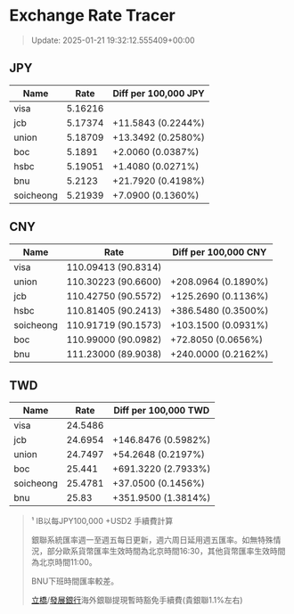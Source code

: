 # Exchange Rate Tracer

> Update: 2025-01-21 19:32:12.555409+00:00

## JPY

| Name      |    Rate | Diff per 100,000 JPY   |
|-----------|---------|------------------------|
| visa      | 5.16216 |                        |
| jcb       | 5.17374 | +11.5843 (0.2244%)     |
| union     | 5.18709 | +13.3492 (0.2580%)     |
| boc       | 5.1891  | +2.0060 (0.0387%)      |
| hsbc      | 5.19051 | +1.4080 (0.0271%)      |
| bnu       | 5.2123  | +21.7920 (0.4198%)     |
| soicheong | 5.21939 | +7.0900 (0.1360%)      |

## CNY

| Name      | Rate                | Diff per 100,000 CNY   |
|-----------|---------------------|------------------------|
| visa      | 110.09413	(90.8314) |                        |
| union     | 110.30223	(90.6600) | +208.0964 (0.1890%)    |
| jcb       | 110.42750	(90.5572) | +125.2690 (0.1136%)    |
| hsbc      | 110.81405	(90.2413) | +386.5480 (0.3500%)    |
| soicheong | 110.91719	(90.1573) | +103.1500 (0.0931%)    |
| boc       | 110.99000	(90.0982) | +72.8050 (0.0656%)     |
| bnu       | 111.23000	(89.9038) | +240.0000 (0.2162%)    |

## TWD

| Name      |    Rate | Diff per 100,000 TWD   |
|-----------|---------|------------------------|
| visa      | 24.5486 |                        |
| jcb       | 24.6954 | +146.8476 (0.5982%)    |
| union     | 24.7497 | +54.2648 (0.2197%)     |
| boc       | 25.441  | +691.3220 (2.7933%)    |
| soicheong | 25.4781 | +37.0500 (0.1456%)     |
| bnu       | 25.83   | +351.9500 (1.3814%)    |


> ¹ IB以每JPY100,000 +USD2 手續費計算
>
> 銀聯系統匯率週一至週五每日更新，週六周日延用週五匯率。如無特殊情況，部分歐系貨幣匯率生效時間為北京時間16:30，其他貨幣匯率生效時間為北京時間11:00。
>
> BNU下班時間匯率較差。
>
> [立橋](https://www.wlbank.com.mo/uploads/ueditor/file/20181211/1544536513900230.pdf)/[發展銀行](https://www.mdb.com.mo/Service_Charges_20230728.pdf)海外銀聯提現暫時豁免手續費(貴銀聯1.1%左右)

